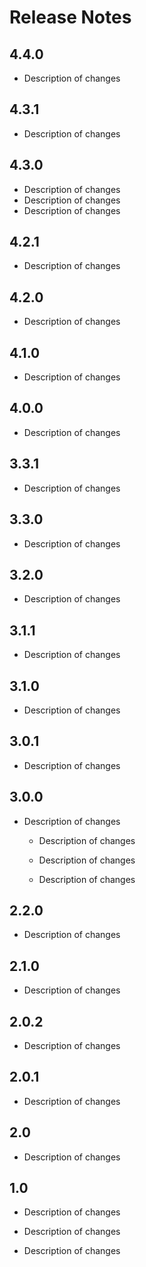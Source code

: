 # Release Notes

## 4.4.0
*   Description of changes

## 4.3.1
*   Description of changes

## 4.3.0
*   Description of changes
*   Description of changes
*   Description of changes   

## 4.2.1 
*   Description of changes

## 4.2.0
*   Description of changes

## 4.1.0
*   Description of changes

## 4.0.0
*   Description of changes

## 3.3.1
*   Description of changes

## 3.3.0
*   Description of changes

## 3.2.0
*   Description of changes

## 3.1.1 
*   Description of changes

## 3.1.0
*   Description of changes

## 3.0.1
*   Description of changes

## 3.0.0
*   Description of changes
    
    *   Description of changes
    
    *   Description of changes
    
    *   Description of changes
    
## 2.2.0
*   Description of changes

## 2.1.0
*   Description of changes

## 2.0.2
*   Description of changes

## 2.0.1 
*   Description of changes

## 2.0
*   Description of changes 

## 1.0
*   Description of changes

*   Description of changes

*   Description of changes
